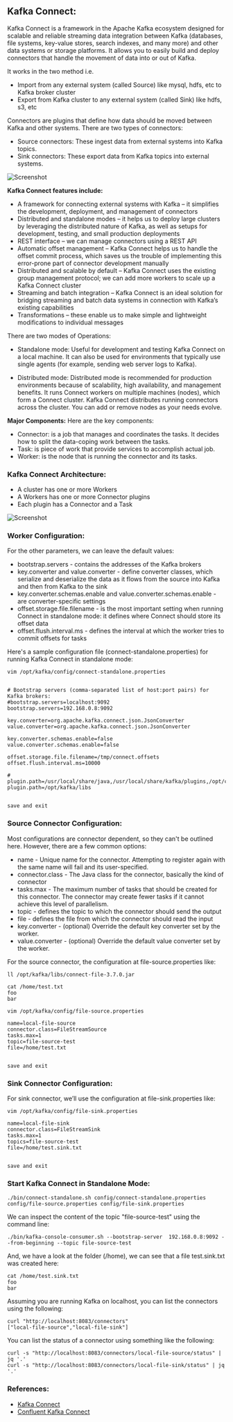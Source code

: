 ## Kafka Connect:
Kafka Connect is a framework in the Apache Kafka ecosystem designed for scalable and reliable streaming data integration between Kafka (databases, file systems, key-value stores, search indexes, and many more) and other data systems or storage platforms. It allows you to easily build and deploy connectors that handle the movement of data into or out of Kafka.

It works in the two method i.e.

- Import from any external system (called Source) like mysql, hdfs, etc to Kafka broker cluster
- Export from Kafka cluster to any external system (called Sink) like hdfs, s3, etc


Connectors are plugins that define how data should be moved between Kafka and other systems. There are two types of connectors:

- Source connectors: These ingest data from external systems into Kafka topics.
- Sink connectors: These export data from Kafka topics into external systems.


![Screenshot](./assets/kafka-connect.png)



**Kafka Connect features include:**

- A framework for connecting external systems with Kafka – it simplifies the development, deployment, and management of connectors
- Distributed and standalone modes – it helps us to deploy large clusters by leveraging the distributed nature of Kafka, as well as setups for development, testing, and small production deployments
- REST interface – we can manage connectors using a REST API
- Automatic offset management – Kafka Connect helps us to handle the offset commit process, which saves us the trouble of implementing this error-prone part of connector development manually
- Distributed and scalable by default – Kafka Connect uses the existing group management protocol; we can add more workers to scale up a Kafka Connect cluster
- Streaming and batch integration – Kafka Connect is an ideal solution for bridging streaming and batch data systems in connection with Kafka’s existing capabilities
- Transformations – these enable us to make simple and lightweight modifications to individual messages



There are two modes of Operations:

- Standalone mode: Useful for development and testing Kafka Connect on a local machine. It can also be used for environments that typically use single agents (for example, sending web server logs to Kafka).

- Distributed mode: Distributed mode is recommended for production environments because of scalability, high availability, and management benefits. It runs Connect workers on multiple machines (nodes), which form a Connect cluster. Kafka Connect distributes running connectors across the cluster. You can add or remove nodes as your needs evolve.


**Major Components:**
Here are the key components:
- Connector: is a job that manages and coordinates the tasks. It decides how to split the data-coping work between the tasks.
- Task: is piece of work that provide services to accomplish actual job. 
- Worker: is the node that is running the connector and its tasks.


### Kafka Connect Architecture:

- A cluster has one or more Workers 
- A Workers has one or more Connector plugins
- Each plugin has a Connector and a Task 


![Screenshot](./assets/kafka-connect-arch.png)


### Worker Configuration:
For the other parameters, we can leave the default values:

- bootstrap.servers - contains the addresses of the Kafka brokers
- key.converter and value.converter - define converter classes, which serialize and deserialize the data as it flows from the source into Kafka and then from Kafka to the sink
- key.converter.schemas.enable and value.converter.schemas.enable - are converter-specific settings
- offset.storage.file.filename - is the most important setting when running Connect in standalone mode: it defines where Connect should store its offset data
- offset.flush.interval.ms - defines the interval at which the worker tries to commit offsets for tasks


Here's a sample configuration file (connect-standalone.properties) for running Kafka Connect in standalone mode:

```
vim /opt/kafka/config/connect-standalone.properties


# Bootstrap servers (comma-separated list of host:port pairs) for Kafka brokers:
#bootstrap.servers=localhost:9092
bootstrap.servers=192.168.0.8:9092

key.converter=org.apache.kafka.connect.json.JsonConverter
value.converter=org.apache.kafka.connect.json.JsonConverter

key.converter.schemas.enable=false
value.converter.schemas.enable=false

offset.storage.file.filename=/tmp/connect.offsets
offset.flush.interval.ms=10000

# plugin.path=/usr/local/share/java,/usr/local/share/kafka/plugins,/opt/connectors,
plugin.path=/opt/kafka/libs


save and exit
```


### Source Connector Configuration:

Most configurations are connector dependent, so they can't be outlined here. However, there are a few common options:

- name - Unique name for the connector. Attempting to register again with the same name will fail and its user-specified.
- connector.class - The Java class for the connector, basically the kind of connector
- tasks.max - The maximum number of tasks that should be created for this connector. The connector may create fewer tasks if it cannot achieve this level of parallelism.
- topic - defines the topic to which the connector should send the output
- file - defines the file from which the connector should read the input
- key.converter - (optional) Override the default key converter set by the worker.
- value.converter - (optional) Override the default value converter set by the worker.


For the source connector, the configuration at file-source.properties like: 

```
ll /opt/kafka/libs/connect-file-3.7.0.jar
```


```
cat /home/test.txt
foo
bar
```


```
vim /opt/kafka/config/file-source.properties

name=local-file-source
connector.class=FileStreamSource
tasks.max=1
topic=file-source-test
file=/home/test.txt


save and exit
```


### Sink Connector Configuration:
For sink connector, we’ll use the configuration at file-sink.properties like:

```
vim /opt/kafka/config/file-sink.properties

name=local-file-sink
connector.class=FileStreamSink
tasks.max=1
topics=file-source-test
file=/home/test.sink.txt


save and exit
```



### Start Kafka Connect in Standalone Mode:

```
./bin/connect-standalone.sh config/connect-standalone.properties config/file-source.properties config/file-sink.properties
```



We can inspect the content of the topic "file-source-test" using the command line:

```
./bin/kafka-console-consumer.sh --bootstrap-server  192.168.0.8:9092 --from-beginning --topic file-source-test
```



And, we have a look at the folder (/home), we can see that a file test.sink.txt was created here:

```
cat /home/test.sink.txt
foo
bar
```

Assuming you are running Kafka on localhost, you can list the connectors using the following:

```
curl "http://localhost:8083/connectors"
["local-file-source","local-file-sink"]
```


You can list the status of a connector using something like the following:
```
curl -s "http://localhost:8083/connectors/local-file-source/status" | jq '.'
curl -s "http://localhost:8083/connectors/local-file-sink/status" | jq '.'
```


### References:

- [Kafka Connect](https://kafka.apache.org/documentation/#connect)
- [Confluent Kafka Connect](https://docs.confluent.io/platform/current/connect/index.html)